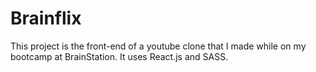 # Brainflix

This project is the front-end of a youtube clone that I made while on my bootcamp at BrainStation.
It uses React.js and SASS.

